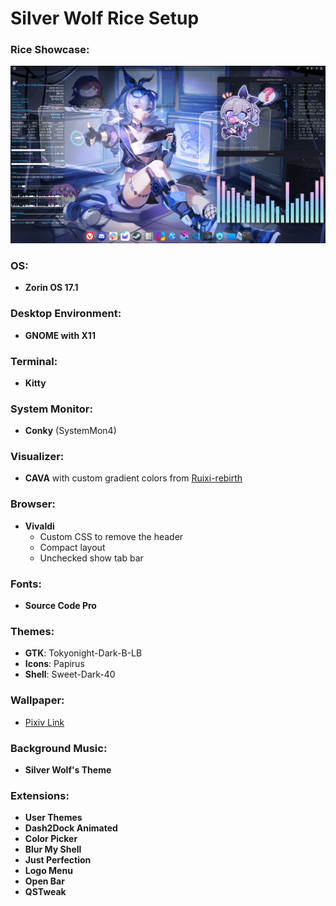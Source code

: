 # Silver Wolf Rice Setup

### Rice Showcase:
![screenshot](silverwolfrice.png)


### OS:
- **Zorin OS 17.1**

### Desktop Environment:
- **GNOME with X11**

### Terminal:
- **Kitty**

### System Monitor:
- **Conky** (SystemMon4)

### Visualizer:
- **CAVA** with custom gradient colors from [Ruixi-rebirth](https://github.com/Ruixi-rebirth)

### Browser:
- **Vivaldi**
  - Custom CSS to remove the header
  - Compact layout
  - Unchecked show tab bar

### Fonts:
- **Source Code Pro**

### Themes:
- **GTK**: Tokyonight-Dark-B-LB
- **Icons**: Papirus
- **Shell**: Sweet-Dark-40

### Wallpaper:
  - [Pixiv Link](https://www.pixiv.net/artworks/109695805)

### Background Music:
- **Silver Wolf's Theme**

### Extensions:
- **User Themes**
- **Dash2Dock Animated**
- **Color Picker**
- **Blur My Shell**
- **Just Perfection**
- **Logo Menu**
- **Open Bar**
- **QSTweak**
